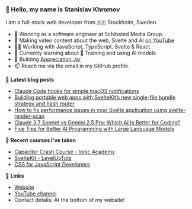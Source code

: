 ### 👋 Hello, my name is Stanislav Khromov

I am a full-stack web developer from 🇸🇪 Stockholm, Sweden.

- 🔭 Working as a software engineer at Schibsted Media Group.
- 🎥 Making video content about the web, Svelte and AI [on YouTube](https://www.youtube.com/@StanislavKhromov)
- 👨‍💻️ Working with JavaScript, TypeScript, Svelte & React.
- 💭 Currently learning about 🤖 Training and using AI models
- 🌱 Building [Appreciation Jar](https://appreciation.place/)
- 📫 Reach me via the email in my GitHub profile.

📕 **Latest blog posts**

<!-- BLOG-POST-LIST:START -->
- [Claude Code hooks for simple macOS notifications](https://khromov.se/claude-code-hooks-for-simple-macos-notifications/)
- [Building portable web apps with SvelteKit’s new single-file  bundle strategy and hash router](https://khromov.se/building-portable-web-apps-with-sveltekits-new-single-file-bundle-strategy-and-hash-router/)
- [How to fix performance issues in your Svelte application using svelte-render-scan](https://khromov.se/how-to-fix-performance-issues-in-your-svelte-application-using-svelte-render-scan/)
- [Claude 3.7 Sonnet vs Gemini 2.5 Pro: Which AI Is Better for Coding?](https://khromov.se/claude-3-7-sonnet-vs-gemini-2-5-pro-which-ai-is-better-for-coding/)
- [Five Tips for Better AI Programming with Large Language Models](https://khromov.se/five-tips-for-better-ai-programming-with-large-language-models/)
<!-- BLOG-POST-LIST:END -->

🌱 **Recent courses I've taken**

- [Capacitor Crash Course - Ionic Academy](https://ionicacademy.com/)
- [SvelteKit - LevelUpTuts](https://leveluptutorials.com/tutorials/svelte-kit/)
- [CSS for JavaScript Developers](https://css-for-js.dev/)

🔗 **Links**

- [Website](https://khromov.se/)
- [YouTube channel](https://www.youtube.com/@StanislavKhromov)
- Contact details: At the bottom of my website!
